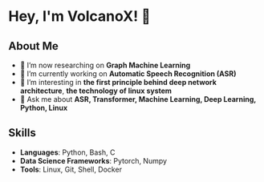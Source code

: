 <!--
## Hi there 👋

**Volcano-X/Volcano-X** is a ✨ _special_ ✨ repository because its `README.md` (this file) appears on your GitHub profile.

Here are some ideas to get you started:

- 🔭 I’m currently working on ...
- 🌱 I’m currently learning ...
- 👯 I’m looking to collaborate on ...
- 🤔 I’m looking for help with ...
- 💬 Ask me about ...
- 📫 How to reach me: ...
- 😄 Pronouns: ...
- ⚡ Fun fact: ...

![Profile views](https://gpvc.arturio.dev/johndoe)


## GitHub Stats
![John Doe's GitHub stats](https://github-readme-stats.vercel.app/api?username=Volcano-X&show_icons=true&theme=radical)

- 📫 How to reach me: [jiacan_zheng@163.com](mailto:jiacan_zheng@163.com)
-->



# Hey, I'm VolcanoX! 👋

## About Me
- 🌱 I’m now researching on **Graph Machine Learning**
- 🔭 I’m currently working on **Automatic Speech Recognition (ASR)**
- 👯 I’m interesting in **the first principle behind deep network architecture**, **the technology of linux system**
- 💬 Ask me about **ASR, Transformer, Machine Learning, Deep Learning, Python, Linux**

## Skills
- **Languages**: Python, Bash, C
- **Data Science Frameworks**: Pytorch, Numpy
- **Tools**: Linux, Git, Shell, Docker
